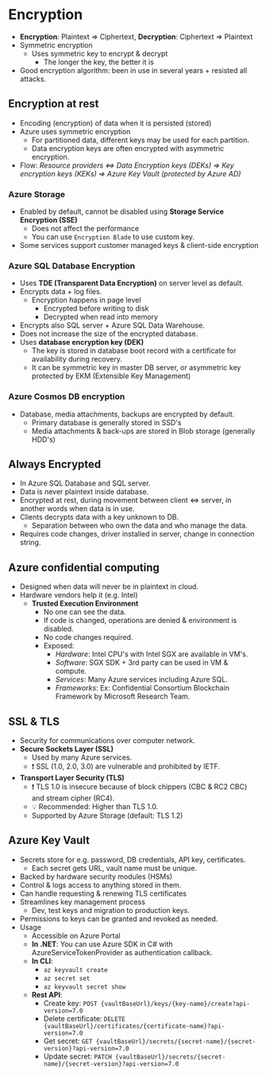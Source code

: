 # Encryption

- **Encryption**: Plaintext => Ciphertext, **Decryption**: Ciphertext => Plaintext
- Symmetric encryption
  - Uses symmetric key to encrypt & decrypt
    - The longer the key, the better it is
- Good encryption algorithm: been in use in several years + resisted all attacks.

## Encryption at rest

- Encoding (encryption) of data when it is persisted (stored)
- Azure uses symmetric encryption
  - For partitioned data, different keys may be used for each partition.
  - Data encryption keys are often encrypted with asymmetric encryption.
- Flow: *Resource providers <=> Data Encryption keys (DEKs) => Key encryption keys (KEKs) => Azure Key Vault (protected by Azure AD)*

### Azure Storage

- Enabled by default, cannot be disabled using **Storage Service Encryption (SSE)**
  - Does not affect the performance
  - You can use `Encryption Blade` to use custom key.
- Some services support customer managed keys & client-side encryption

### Azure SQL Database Encryption

- Uses **TDE (Transparent Data Encryption)** on server level as default.
- Encrypts data + log files.
  - Encryption happens in page level
    - Encrypted before writing to disk
    - Decrypted when read into memory
- Encrypts also SQL server + Azure SQL Data Warehouse.
- Does not increase the size of the encrypted database.
- Uses **database encryption key (DEK)**
  - The key is stored in database boot record with a certificate for availability during recovery.
  - It can be symmetric key in master DB server, or asymmetric key protected by EKM (Extensible Key Management)

### Azure Cosmos DB encryption

- Database, media attachments, backups are encrypted by default.
  - Primary database is generally stored in SSD's
  - Media attachments & back-ups are stored in Blob storage (generally HDD's)

## Always Encrypted

- In Azure SQL Database and SQL server.
- Data is never plaintext inside database.
- Encrypted at rest, during movement between client <=> server, in another words when data is in use.
- Clients decrypts data with a key unknown to DB.
  - Separation between who own the data and who manage the data.
- Requires code changes, driver installed in server, change in connection string.

## Azure confidential computing

- Designed when data will never be in plaintext in cloud.
- Hardware vendors help it (e.g. Intel)
  - **Trusted Execution Environment**
    - No one can see the data.
    - If code is changed, operations are denied & environment is disabled.
    - No code changes required.
    - Exposed:
      - _Hardware_: Intel CPU's with Intel SGX are available in VM's.
      - _Software_: SGX SDK + 3rd party can be used in VM & compute.
      - _Services_: Many Azure services including Azure SQL.
      - _Frameworks_: Ex: Confidential Consortium Blockchain Framework by Microsoft Research Team.

## SSL & TLS

- Security for communications over computer network.
- **Secure Sockets Layer (SSL)**
  - Used by many Azure services.
  - ❗ SSL (1.0, 2.0, 3.0) are vulnerable and prohibited by IETF.
- **Transport Layer Security (TLS)**
  - ❗ TLS 1.0 is insecure because of block chippers (CBC & RC2 CBC) and stream cipher (RC4).
  - 💡 Recommended: Higher than TLS 1.0.
  - Supported by Azure Storage (default: TLS 1.2)

## Azure Key Vault

- Secrets store for e.g. password, DB credentials, API key, certificates.
  - Each secret gets URL, vault name must be unique.
- Backed by hardware security modules (HSMs)
- Control & logs access to anything stored in them.
- Can handle requesting & renewing TLS certificates
- Streamlines key management process
  - Dev, test keys and migration to production keys.
- Permissions to keys can be granted and revoked as needed.
- Usage
  - Accessible on Azure Portal
  - **In .NET**: You can use Azure SDK in C# with AzureServiceTokenProvider as authentication callback.
  - **In CLI**:
    - `az keyvault create`
    - `az secret set`
    - `az keyvault secret show`
  - **Rest API**:
    - Create key: `POST {vaultBaseUrl}/keys/{key-name}/create?api-version=7.0`
    - Delete certificate: `DELETE {vaultBaseUrl}/certificates/{certificate-name}?api-version=7.0`
    - Get secret: `GET {vaultBaseUrl}/secrets/{secret-name}/{secret-version}?api-version=7.0`
    - Update secret: `PATCH {vaultBaseUrl}/secrets/{secret-name}/{secret-version}?api-version=7.0`
